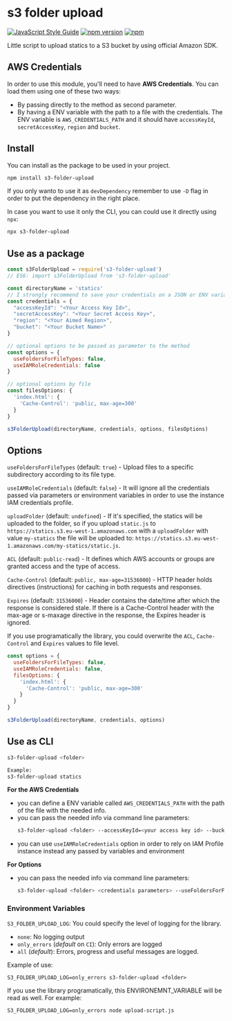 # s3 folder upload

[![JavaScript Style Guide](https://img.shields.io/badge/code%20style-standard-brightgreen.svg)](http://standardjs.com/)
[![npm version](https://badge.fury.io/js/s3-folder-upload.svg)](https://badge.fury.io/js/s3-folder-upload)
[![npm](https://img.shields.io/npm/dm/s3-folder-upload.svg?maxAge=10000)]()

Little script to upload statics to a S3 bucket by using official Amazon SDK.

## AWS Credentials

In order to use this module, you'll need to have **AWS Credentials**. You can load them using one of these two ways:

* By passing directly to the method as second parameter.
* By having a ENV variable with the path to a file with the credentials.
  The ENV variable is `AWS_CREDENTIALS_PATH` and it should have `accessKeyId`, `secretAccessKey`, `region` and `bucket`.

## Install

You can install as the package to be used in your project.

```bash
npm install s3-folder-upload
```

If you only wanto to use it as `devDependency` remember to use `-D` flag in order to put the dependency in the right place.

In case you want to use it only the CLI, you can could use it directly using `npx`:

```bash
npx s3-folder-upload
```

## Use as a package

```javascript
const s3FolderUpload = require('s3-folder-upload')
// ES6: import s3FolderUpload from 's3-folder-upload'

const directoryName = 'statics'
// I strongly recommend to save your credentials on a JSON or ENV variables, or command line args
const credentials = {
  "accessKeyId": "<Your Access Key Id>",
  "secretAccessKey": "<Your Secret Access Key>",
  "region": "<Your Aimed Region>",
  "bucket": "<Your Bucket Name>"
}

// optional options to be passed as parameter to the method
const options = {
  useFoldersForFileTypes: false,
  useIAMRoleCredentials: false
}

// optional options by file
const filesOptions: {
  'index.html': {
    'Cache-Control': 'public, max-age=300'
  }
}

s3FolderUpload(directoryName, credentials, options, filesOptions)
```

## Options
`useFoldersForFileTypes` (default: `true`) - Upload files to a specific subdirectory according to its file type.

`useIAMRoleCredentials` (default: `false`) - It will ignore all the credentials passed via parameters or environment variables in order to use the instance IAM credentials profile.

`uploadFolder` (default: `undefined`) - If it's specified, the statics will be uploaded to the folder, so if you upload `static.js` to `https://statics.s3.eu-west-1.amazonaws.com` with a `uploadFolder` with value `my-statics` the file will be uploaded to: `https://statics.s3.eu-west-1.amazonaws.com/my-statics/static.js`.

`ACL` (default: `public-read`) - It defines which AWS accounts or groups are granted access and the type of access.

`Cache-Control` (default: `public, max-age=31536000`) - HTTP header holds directives (instructions) for caching in both requests and responses.

`Expires` (default: `31536000`) - Header contains the date/time after which the response is considered stale. If there is a Cache-Control header with the max-age or s-maxage directive in the response, the Expires header is ignored.

If you use programatically the library, you could overwrite the `ACL`, `Cache-Control` and `Expires` values to file level.

```javascript
const options = {
  useFoldersForFileTypes: false,
  useIAMRoleCredentials: false,
  filesOptions: {
    'index.html': {
      'Cache-Control': 'public, max-age=300'
    }
  }
}

s3FolderUpload(directoryName, credentials, options)
```

## Use as CLI

```bash
s3-folder-upload <folder>

Example:
s3-folder-upload statics
```

**For the AWS Credentials**

* you can define a ENV variable called `AWS_CREDENTIALS_PATH` with the path of the file with the needed info.
* you can pass the needed info via command line parameters:
    ```bash
    s3-folder-upload <folder> --accessKeyId=<your access key id> --bucket=<destination bucket> --region=<region> --secretAccessKey=<your secret access key>
    ```
* you can use `useIAMRoleCredentials` option in order to rely on IAM Profile instance instead any passed by variables and environment

**For Options**

* you can pass the needed info via command line parameters:
    ```bash
    s3-folder-upload <folder> <credentials parameters> --useFoldersForFileTypes=false
    ```

### Environment Variables
`S3_FOLDER_UPLOAD_LOG`: You could specify the level of logging for the library.
* `none`: No logging output
* `only_errors` (*default* on `CI`): Only errors are logged
* `all` (*default*): Errors, progress and useful messages are logged.

Example of use:
```
S3_FOLDER_UPLOAD_LOG=only_errors s3-folder-upload <folder>
```

If you use the library programatically, this ENVIRONEMNT_VARIABLE will be read as well. For example:

```
S3_FOLDER_UPLOAD_LOG=only_errors node upload-script.js
```
